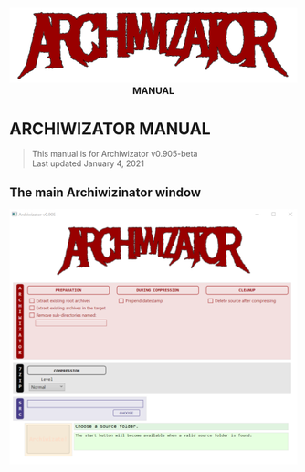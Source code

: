 <!--
  Software manual template (b210104)
  https://github.com/APrettyCoolProgram/my-development-environment/tree/master/templates/documentation
-->

<h3 align="center">

  <img src="Image/archiwizator-logo.png" alt="Archiwizator logo" width="575">
  <br>
  MANUAL
  <br>

</h3>



# ARCHIWIZATOR MANUAL
> This manual is for Archiwizator v0.905-beta<br>
> Last updated January 4, 2021

## The main Archiwizinator window
![Main Archiwizator window](https://github.com/APrettyCoolProgram/Archiwizator/blob/main/src/Resources/Doc/Manual/Image/main-window-shaded.png)
